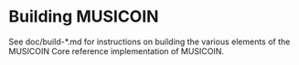 Building MUSICOIN
=============

See doc/build-*.md for instructions on building the various
elements of the MUSICOIN Core reference implementation of MUSICOIN.
